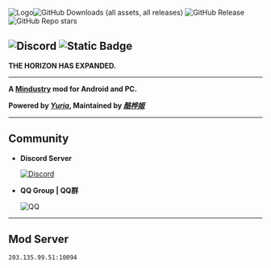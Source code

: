 ![Logo](github-pictures/logo.png)![GitHub Downloads (all assets, all releases)](https://img.shields.io/github/downloads/Yuria-Shikibe/NewHorizonMod/total?style=for-the-badge)
![GitHub Release](https://img.shields.io/github/v/release/Yuria-Shikibe/NewHorizonMod?include_prereleases&sort=date&style=for-the-badge)
![GitHub Repo stars](https://img.shields.io/github/stars/Yuria-Shikibe/NewHorizonMod?style=for-the-badge)

![Discord](https://img.shields.io/discord/825801593466388520?style=for-the-badge)
![Static Badge](https://img.shields.io/badge/QQ-763042465-blue?style=for-the-badge&link=https%3A%2F%2Fqm.qq.com%2Fq%2F6lr2QHApzi)
---

**THE HORIZON HAS EXPANDED.**

---

**A [Mindustry](https://github.com/Anuken/Mindustry) mod for Android and PC.**

**Powered by *[Yuria](https://github.com/Yuria-Shikibe)*, Maintained by *[酪桦姬](https://github.com/LaoHuaJiOfficial)***

---
## Community
+ **Discord Server**

  [![Discord](https://img.shields.io/discord/825801593466388520.svg?logo=discord&logoColor=white&logoWidth=20&labelColor=7289DA&label=Discord&color=17cf48)](https://discord.gg/gMD5KGpxQM)

+ **QQ Group | QQ群**

  ![QQ](github-pictures/qq-code.png)

---

## Mod Server
`203.135.99.51:10094`
